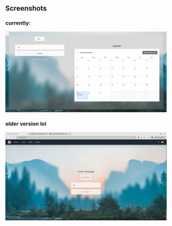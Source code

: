 ## Screenshots

### currently: 
<img src = "screenshot2.PNG">

### older version lol
<img src = "screenshot.PNG">
